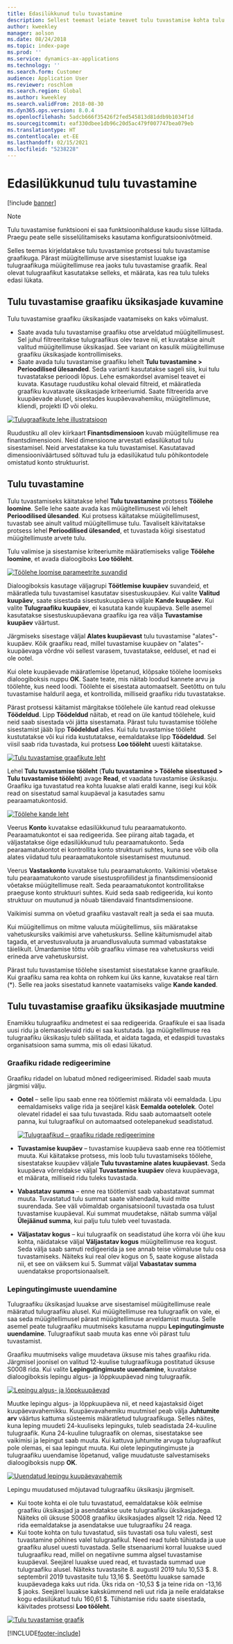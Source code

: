```yaml
---
title: Edasilükkunud tulu tuvastamine
description: Sellest teemast leiate teavet tulu tuvastamise kohta tulu tuvastamise funktsiooni abil.
author: kweekley
manager: aolson
ms.date: 08/24/2018
ms.topic: index-page
ms.prod: ''
ms.service: dynamics-ax-applications
ms.technology: ''
ms.search.form: Customer
audience: Application User
ms.reviewer: roschlom
ms.search.region: Global
ms.author: kweekley
ms.search.validFrom: 2018-08-30
ms.dyn365.ops.version: 8.0.4
ms.openlocfilehash: 5adcb666f35426f2fed545813d81ddb9b1034f1d
ms.sourcegitcommit: eaf330dbee1db96c20d5ac479f007747bea079eb
ms.translationtype: HT
ms.contentlocale: et-EE
ms.lasthandoff: 02/15/2021
ms.locfileid: "5238228"
---
```

# <a name="recognize-deferred-revenue"></a>Edasilükkunud tulu tuvastamine

[!include [banner](../includes/banner.md)]

> [!NOTE]
> Tulu tuvastamise funktsiooni ei saa funktsioonihalduse kaudu sisse lülitada. Praegu peate selle sisselülitamiseks kasutama konfiguratsioonivõtmeid.

Selles teemas kirjeldatakse tulu tuvastamise protsessi tulu tuvastamise graafikuga. Pärast müügitellimuse arve sisestamist luuakse iga tulugraafikuga müügitellimuse rea jaoks tulu tuvastamise graafik. Real olevat tulugraafikut kasutatakse selleks, et määrata, kas rea tulu tuleks edasi lükata.

## <a name="view-revenue-recognition-schedule-details"></a>Tulu tuvastamise graafiku üksikasjade kuvamine

Tulu tuvastamise graafiku üksikasjade vaatamiseks on kaks võimalust.

- Saate avada tulu tuvastamise graafiku otse arveldatud müügitellimusest. Sel juhul filtreeritakse tulugraafikus olev teave nii, et kuvatakse ainult valitud müügitellimuse üksikasjad. See variant on kasulik müügitellimuse graafiku üksikasjade kontrollimiseks.
- Saate avada tulu tuvastamise graafiku lehelt **Tulu tuvastamine \> Perioodilised ülesanded**. Seda varianti kasutatakse sageli siis, kui tulu tuvastatakse perioodi lõpus. Lehe esmakordsel avamisel teavet ei kuvata. Kasutage ruudustiku kohal olevaid filtreid, et määratleda graafiku kuvatavate üksikasjade kriteeriumid. Saate filtreerida arve kuupäevade alusel, sisestades kuupäevavahemiku, müügitellimuse, kliendi, projekti ID või oleku.

[![Tulugraafikute lehe illustratsioon](./media/revenue-recognition-schedule-page.png)](./media/revenue-recognition-schedule-page.png)

Ruudustiku all olev kiirkaart **Finantsdimensioon** kuvab müügitellimuse rea finantsdimensiooni. Neid dimensioone arvestati edasilükatud tulu sisestamisel. Neid arvestatakse ka tulu tuvastamisel. Kasutatavad dimensiooniväärtused sõltuvad tulu ja edasilükatud tulu põhikontodele omistatud konto struktuurist.

## <a name="recognize-revenue"></a>Tulu tuvastamine

Tulu tuvastamiseks käitatakse lehel **Tulu tuvastamine** protsess **Töölehe loomine**. Selle lehe saate avada kas müügitellimusest või lehelt **Perioodilised ülesanded**. Kui protsess käitatakse müügitellimusest, tuvastab see ainult valitud müügitellimuse tulu. Tavaliselt käivitatakse protsess lehel **Perioodilised ülesanded**, et tuvastada kõigi sisestatud müügitellimuste arvete tulu.

Tulu valimise ja sisestamise kriteeriumite määratlemiseks valige **Töölehe loomine**, et avada dialoogiboks **Loo tööleht**.

[![Töölehe loomise parameetrite suvandid](./media/revenue-recognition-create-journal.png)](./media/revenue-recognition-create-journal.png)

Dialoogiboksis kasutage väljagrupi **Töötlemise kuupäev** suvandeid, et määratleda tulu tuvastamisel kasutatav sisestuskuupäev. Kui valite **Valitud kuupäev**, saate sisestada sisestuskuupäeva väljale **Kande kuupäev**. Kui valite **Tulugraafiku kuupäev**, ei kasutata kande kuupäeva. Selle asemel kasutatakse sisestuskuupäevana graafiku iga rea välja **Tuvastamise kuupäev** väärtust.

Järgmiseks sisestage väljal **Alates kuupäevast** tulu tuvastamise "alates"-kuupäev. Kõik graafiku read, millel tuvastamise kuupäev on "alates"-kuupäevaga võrdne või sellest varasem, tuvastatakse, eeldusel, et nad ei ole ootel.

Kui olete kuupäevade määratlemise lõpetanud, klõpsake töölehe loomiseks dialoogiboksis nuppu **OK**. Saate teate, mis näitab loodud kannete arvu ja töölehte, kus need loodi. Töölehte ei sisestata automaatselt. Seetõttu on tulu tuvastamise halduril aega, et kontrollida, milliseid graafiku ridu tuvastatakse.

Pärast protsessi käitamist märgitakse töölehele üle kantud read olekusse **Töödeldud**. Lipp **Töödeldud** näitab, et read on üle kantud töölehele, kuid neid saab sisestada või jätta sisestamata. Pärast tulu tuvastamise töölehe sisestamist jääb lipp **Töödeldud** alles. Kui tulu tuvastamise tööleht kustutatakse või kui rida kustutatakse, eemaldatakse lipp **Töödeldud**. Sel viisil saab rida tuvastada, kui protsess **Loo tööleht** uuesti käitatakse.

[![Tulu tuvastamise graafikute leht](./media/revenue-recognition-rev-recog-schedule-02.png)](./media/revenue-recognition-rev-recog-schedule-02.png)

Lehel **Tulu tuvastamise tööleht** (**Tulu tuvastamine \> Töölehe sisestused \> Tulu tuvastamise tööleht**) avage **Read**, et vaadata tuvastamise üksikasju. Graafiku iga tuvastatud rea kohta luuakse alati eraldi kanne, isegi kui kõik read on sisestatud samal kuupäeval ja kasutades samu pearaamatukontosid.

[![Töölehe kande leht](./media/revenue-recognition-journal-voucher.png)](./media/revenue-recognition-journal-voucher.png)

Veerus **Konto** kuvatakse edasilükkunud tulu pearaamatukonto. Pearaamatukontot ei saa redigeerida. See piirang aitab tagada, et väljastatakse õige edasilükkunud tulu pearaamatukonto. Seda pearaamatukontot ei kontrollita konto struktuuri suhtes, kuna see võib olla alates viidatud tulu pearaamatukontole sisestamisest muutunud.

Veerus **Vastaskonto** kuvatakse tulu pearaamatukonto. Vaikimisi võetakse tulu pearaamatukonto varude sisestusprofiilidest ja finantsdimensioonid võetakse müügitellimuse realt. Seda pearaamatukontot kontrollitakse praeguse konto struktuuri suhtes. Kuid seda saab redigeerida, kui konto struktuur on muutunud ja nõuab täiendavaid finantsdimensioone.

Vaikimisi summa on võetud graafiku vastavalt realt ja seda ei saa muuta.

Kui müügitellimus on mitme valuuta müügitellimus, siis määratakse vahetuskursiks vaikimisi arve vahetuskurss. Selline käitumismudel aitab tagada, et arvestusvaluuta ja aruandlusvaluuta summad vabastatakse täielikult. Ümardamise tõttu võib graafiku viimase rea vahetuskurss veidi erineda arve vahetuskursist.

Pärast tulu tuvastamise töölehe sisestamist sisestatakse kanne graafikule. Kui graafiku sama rea kohta on rohkem kui üks kanne, kuvatakse real tärn (\*). Selle rea jaoks sisestatud kannete vaatamiseks valige **Kande kanded**.

## <a name="modify-the-revenue-recognition-schedule-details"></a>Tulu tuvastamise graafiku üksikasjade muutmine

Enamikku tulugraafiku andmetest ei saa redigeerida. Graafikule ei saa lisada uusi ridu ja olemasolevaid ridu ei saa kustutada. Iga müügitellimuse rea tulugraafiku üksikasju tuleb säilitada, et aidata tagada, et edaspidi tuvastaks organisatsioon sama summa, mis oli edasi lükatud.

### <a name="edit-schedule-lines"></a>Graafiku ridade redigeerimine

Graafiku ridadel on lubatud mõned redigeerimised. Ridadel saab muuta järgmisi välju.

- **Ootel** – selle lipu saab enne rea töötlemist määrata või eemaldada. Lipu eemaldamiseks valige rida ja seejärel käsk **Eemalda ootelolek**. Ootel olevatel ridadel ei saa tulu tuvastada. Ridu saab automaatselt ootele panna, kui tulugraafikul on automaatsed ootelepanekud seadistatud.

    [![Tulugraafikud – graafiku ridade redigeerimine](./media/revenue-recognition-rev-revenue-schedules.png)](./media/revenue-recognition-rev-revenue-schedules.png)

- **Tuvastamise kuupäev** – tuvastamise kuupäeva saab enne rea töötlemist muuta. Kui käitatakse protsess, mis loob tulu tuvastamiseks töölehe, sisestatakse kuupäev väljale **Tulu tuvastamine alates kuupäevast**. Seda kuupäeva võrreldakse väljal **Tuvastamise kuupäev** oleva kuupäevaga, et määrata, milliseid ridu tuleks tuvastada.
- **Vabastatav summa** – enne rea töötlemist saab vabastatavat summat muuta. Tuvastatud tulu summat saate vähendada, kuid mitte suurendada. See väli võimaldab organisatsioonil tuvastada osa tulust tuvastamise kuupäeval. Kui summat muudetakse, näitab summa väljal **Ülejäänud summa**, kui palju tulu tuleb veel tuvastada.
- **Väljastatav kogus** – kui tulugraafik on seadistatud ühe korra või ühe kuu kohta, näidatakse väljal **Väljastatav kogus** müügitellimuse rea kogust. Seda välja saab samuti redigeerida ja see annab teise võimaluse tulu osa tuvastamiseks. Näiteks kui real olev kogus on 5, saate koguse alistada nii, et see on väiksem kui 5. Summat väljal **Vabastatav summa** uuendatakse proportsionaalselt.

### <a name="update-contract-terms"></a>Lepingutingimuste uuendamine

Tulugraafiku üksikasjad luuakse arve sisestamisel müügitellimuse reale määratud tulugraafiku alusel. Kui müügitellimuse rea tulugraafik on vale, ei saa seda müügitellimusel pärast müügitellimuse arveldamist muuta. Selle asemel peate tulugraafiku muutmiseks kasutama nuppu **Lepingutingimuste uuendamine**. Tulugraafikut saab muuta kas enne või pärast tulu tuvastamist.

Graafiku muutmiseks valige muudetava üksuse mis tahes graafiku rida. Järgmisel joonisel on valitud 12-kuulise tulugraafikuga postitatud üksuse S0008 rida. Kui valite **Lepingutingimuste uuendamine**, kuvatakse dialoogiboksis lepingu algus- ja lõppkuupäevad ning tulugraafik.

[![Lepingu algus- ja lõppkuupäevad](./media/revenue-recognition-rev-revenue-schedule-update-cntrct-dates-schedule.png)](./media/revenue-recognition-rev-revenue-schedule-update-cntrct-dates-schedule.png)

Muutke lepingu algus- ja lõppkuupäeva nii, et need kajastaksid õiget kuupäevavahemikku. Kuupäevavahemiku muutmisel peab välja **Juhtumite arv** väärtus kattuma süsteemis määratletud tulugraafikuga. Selles näites, kuna leping muudeti 24-kuuliseks lepinguks, tuleb seadistada 24-kuuline tulugraafik. Kuna 24-kuuline tulugraafik on olemas, sisestatakse see vaikimisi ja lepingut saab muuta. Kui kattuva juhtumite arvuga tulugraafikut pole olemas, ei saa lepingut muuta. Kui olete lepingutingimuste ja tulugraafiku uuendamise lõpetanud, valige muudatuste salvestamiseks dialoogiboksis nupp **OK**.

[![Uuendatud lepingu kuupäevavahemik](./media/revenue-recognition-rev-revenue-schedule-update-cntrct-dates-schedule-02.png)](./media/revenue-recognition-rev-revenue-schedule-update-cntrct-dates-schedule-02.png)

Lepingu muudatused mõjutavad tulugraafiku üksikasju järgmiselt.

- Kui toote kohta ei ole tulu tuvastatud, eemaldatakse kõik eelmise graafiku üksikasjad ja asendatakse uute tulugraafiku üksikasjadega. Näiteks oli üksuse S0008 graafiku üksikasjades algselt 12 rida. Need 12 rida eemaldatakse ja asendatakse uue tulugraafiku 24 reaga.
- Kui toote kohta on tulu tuvastatud, siis tuvastati osa tulu valesti, sest tuvastamine põhines valel tulugraafikul. Need read tuleb tühistada ja uue graafiku alusel uuesti tuvastada. Selle stsenaariumi korral luuakse uued tulugraafiku read, millel on negatiivne summa algsel tuvastamise kuupäeval. Seejärel luuakse uued read, et tuvastada summad uue tulugraafiku alusel. Näiteks tuvastasite 8. augustil 2019 tulu 10,53 $. 8. septembril 2019 tuvastasite tulu 13,16 $. Seetõttu luuakse samade kuupäevadega kaks uut rida. Üks rida on -10,53 $ ja teine rida on -13,16 $ jaoks. Seejärel luuakse kakskümmend neli uut rida ja neile eraldatakse kogu edasilükatud tulu 160,61 $. Tühistamise ridu saate sisestada, käivitades protsessi **Loo tööleht**.

[![Tulu tuvastamise graafik](./media/revenue-recognition-rev-recog-schedule-03.png)](./media/revenue-recognition-rev-recog-schedule-03.png)


[!INCLUDE[footer-include](../../includes/footer-banner.md)]